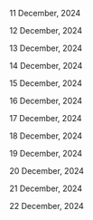 11 December, 2024

12 December, 2024

13 December, 2024

14 December, 2024

15 December, 2024

16 December, 2024

17 December, 2024

18 December, 2024

19 December, 2024

20 December, 2024

21 December, 2024

22 December, 2024